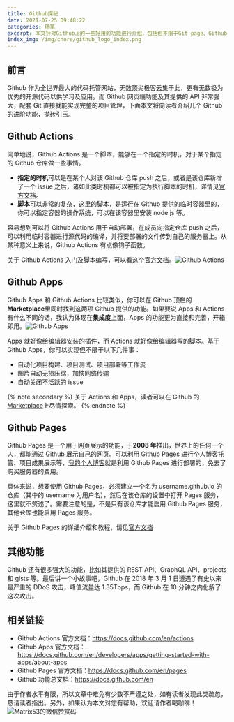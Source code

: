 ```yaml
---
title: Github探秘
date: 2021-07-25 09:48:22
categories: 随笔
excerpt: 本文针对Github上的一些好用的功能进行介绍，包括但不限于Git page、Github Action等功能，帮助读者了解Github的强大之处。
index_img: /img/chore/github_logo_index.png
---
```


## 前言

Github 作为全世界最大的代码托管网站，无数顶尖极客云集于此，更有无数极为优秀的开源代码以供学习及应用。而 Github 网页端功能及其提供的 API 非常强大，配套 Git 直接就能实现完整的项目管理，下面本文将向读者介绍几个 Github 的进阶功能，抛砖引玉。

## Github Actions

简单地说，Github Actions 是一个脚本，能够在一个指定的时机，对于某个指定的 Github 仓库做一些事情。

- **指定的时机**可以是在某个人对该 Github 仓库 push 之后，或者是该仓库新增了一个 issue 之后，诸如此类时机都可以被指定为执行脚本的时机，详情见[官方文档](https://docs.github.com/en/actions/reference/events-that-trigger-workflows)。
- **脚本**可以非常的复杂，这里的脚本，是运行在 Github 提供的临时容器里的，你可以指定容器的操作系统，可以在该容器里安装 node.js 等。

容易想到可以将 Github Actions 用于自动部署，在成员向指定仓库 push 之后，可以利用临时容器进行源代码的编译，并将要部署的文件传到自己的服务器上。从某种意义上来说，Github Actions 有点像钩子函数。

关于 Github Actions 入门及脚本编写，可以看这个[官方文档](https://docs.github.com/en/actions)。![Github Actions](/img/chore/github_action.png)

## Github Apps

Github Apps 和 Github Actions 比较类似，你可以在 Github 顶栏的**Marketplace**里同时找到这两项 Github 提供的功能。如果要说 Apps 和 Actions 有什么不同的话，我认为体现在**集成度**上面，Apps 的功能更为直接和完善，开箱即用。![Github Apps](/img/chore/github_app.png)

Apps 就好像给编辑器安装的插件，而 Actions 就好像给编辑器写的脚本。基于 Github Apps，你可以实现但不限于以下几件事：

- 自动化项目构建、项目测试、项目部署等工作流
- 图片自动无损压缩，加快网络传输
- 自动关闭不活跃的 issue

{% note secondary %}
关于 Actions 和 Apps，读者可以在 Github 的[Marketplace](https://github.com/marketplace)上尽情探索。
{% endnote %}

## Github Pages

Github Pages 是一个用于网页展示的功能，于**2008 年**推出，世界上的任何一个人，都能通过 Github 展示自己的网页。可以利用 Github Pages 进行个人博客托管、项目成果展示等，[我的个人博客](https://blog.matrix53.top)就是利用 Github Pages 进行部署的，免去了购买服务器的费用。

具体来说，想要使用 Github Pages，必须建立一个名为 username.github.io 的仓库（其中的 username 为用户名），然后在该仓库的设置中打开 Pages 服务，这里就不赘述了。需要注意的是，不是只有该仓库才能启用 Github Pages 服务，其他仓库也能启用 Pages 服务。

关于 Github Pages 的详细介绍和教程，请见[官方文档](https://docs.github.com/en/pages)

## 其他功能

Github 还有很多强大的功能，比如其提供的 REST API、GraphQL API、projects 和 gists 等。最后讲一个小故事吧，Github 在 2018 年 3 月 1 日遭遇了有史以来最严重的 DDoS 攻击，峰值流量达 1.35Tbps，而 Github 在 10 分钟之内化解了这次攻击。

## 相关链接

- Github Actions 官方文档：https://docs.github.com/en/actions
- Github Apps 官方文档：https://docs.github.com/en/developers/apps/getting-started-with-apps/about-apps
- Github Pages 官方文档：https://docs.github.com/en/pages
- Github 功能总文档：https://docs.github.com/en

由于作者水平有限，所以文章中难免有少数不严谨之处，如有读者发现此类疏忽，恳请读者指出。另外，如果认为本文对您有帮助，欢迎请作者喝咖啡！![Matrix53的微信赞赏码](/img/global/wxQRcode_pay.png)
